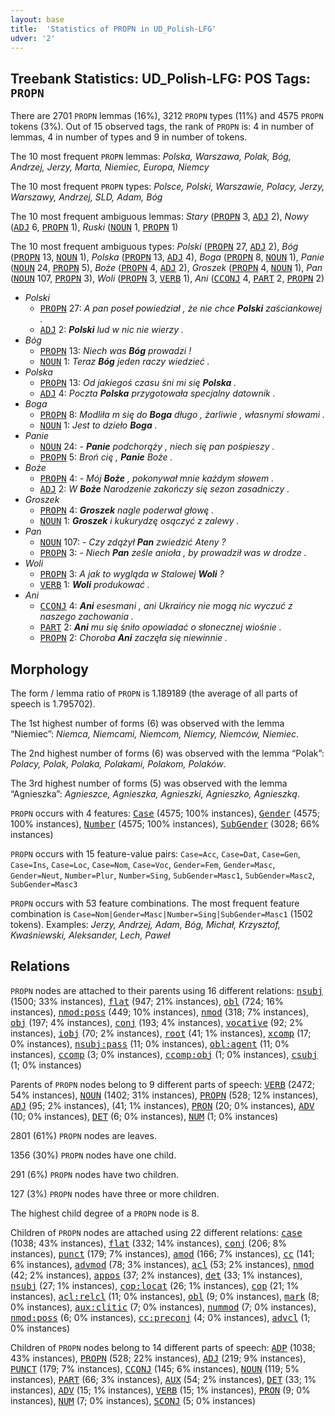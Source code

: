 ```yaml
---
layout: base
title:  'Statistics of PROPN in UD_Polish-LFG'
udver: '2'
---
```


## Treebank Statistics: UD_Polish-LFG: POS Tags: `PROPN`

There are 2701 `PROPN` lemmas (16%), 3212 `PROPN` types (11%) and 4575 `PROPN` tokens (3%).
Out of 15 observed tags, the rank of `PROPN` is: 4 in number of lemmas, 4 in number of types and 9 in number of tokens.

The 10 most frequent `PROPN` lemmas: <em>Polska, Warszawa, Polak, Bóg, Andrzej, Jerzy, Marta, Niemiec, Europa, Niemcy</em>

The 10 most frequent `PROPN` types:  <em>Polsce, Polski, Warszawie, Polacy, Jerzy, Warszawy, Andrzej, SLD, Adam, Bóg</em>

The 10 most frequent ambiguous lemmas: <em>Stary</em> (<tt><a href="pl_lfg-pos-PROPN.html">PROPN</a></tt> 3, <tt><a href="pl_lfg-pos-ADJ.html">ADJ</a></tt> 2), <em>Nowy</em> (<tt><a href="pl_lfg-pos-ADJ.html">ADJ</a></tt> 6, <tt><a href="pl_lfg-pos-PROPN.html">PROPN</a></tt> 1), <em>Ruski</em> (<tt><a href="pl_lfg-pos-NOUN.html">NOUN</a></tt> 1, <tt><a href="pl_lfg-pos-PROPN.html">PROPN</a></tt> 1)

The 10 most frequent ambiguous types:  <em>Polski</em> (<tt><a href="pl_lfg-pos-PROPN.html">PROPN</a></tt> 27, <tt><a href="pl_lfg-pos-ADJ.html">ADJ</a></tt> 2), <em>Bóg</em> (<tt><a href="pl_lfg-pos-PROPN.html">PROPN</a></tt> 13, <tt><a href="pl_lfg-pos-NOUN.html">NOUN</a></tt> 1), <em>Polska</em> (<tt><a href="pl_lfg-pos-PROPN.html">PROPN</a></tt> 13, <tt><a href="pl_lfg-pos-ADJ.html">ADJ</a></tt> 4), <em>Boga</em> (<tt><a href="pl_lfg-pos-PROPN.html">PROPN</a></tt> 8, <tt><a href="pl_lfg-pos-NOUN.html">NOUN</a></tt> 1), <em>Panie</em> (<tt><a href="pl_lfg-pos-NOUN.html">NOUN</a></tt> 24, <tt><a href="pl_lfg-pos-PROPN.html">PROPN</a></tt> 5), <em>Boże</em> (<tt><a href="pl_lfg-pos-PROPN.html">PROPN</a></tt> 4, <tt><a href="pl_lfg-pos-ADJ.html">ADJ</a></tt> 2), <em>Groszek</em> (<tt><a href="pl_lfg-pos-PROPN.html">PROPN</a></tt> 4, <tt><a href="pl_lfg-pos-NOUN.html">NOUN</a></tt> 1), <em>Pan</em> (<tt><a href="pl_lfg-pos-NOUN.html">NOUN</a></tt> 107, <tt><a href="pl_lfg-pos-PROPN.html">PROPN</a></tt> 3), <em>Woli</em> (<tt><a href="pl_lfg-pos-PROPN.html">PROPN</a></tt> 3, <tt><a href="pl_lfg-pos-VERB.html">VERB</a></tt> 1), <em>Ani</em> (<tt><a href="pl_lfg-pos-CCONJ.html">CCONJ</a></tt> 4, <tt><a href="pl_lfg-pos-PART.html">PART</a></tt> 2, <tt><a href="pl_lfg-pos-PROPN.html">PROPN</a></tt> 2)


* <em>Polski</em>
  * <tt><a href="pl_lfg-pos-PROPN.html">PROPN</a></tt> 27: <em>A pan poseł powiedział , że nie chce <b>Polski</b> zaściankowej .</em>
  * <tt><a href="pl_lfg-pos-ADJ.html">ADJ</a></tt> 2: <em><b>Polski</b> lud w nic nie wierzy .</em>
* <em>Bóg</em>
  * <tt><a href="pl_lfg-pos-PROPN.html">PROPN</a></tt> 13: <em>Niech was <b>Bóg</b> prowadzi !</em>
  * <tt><a href="pl_lfg-pos-NOUN.html">NOUN</a></tt> 1: <em>Teraz <b>Bóg</b> jeden raczy wiedzieć .</em>
* <em>Polska</em>
  * <tt><a href="pl_lfg-pos-PROPN.html">PROPN</a></tt> 13: <em>Od jakiegoś czasu śni mi się <b>Polska</b> .</em>
  * <tt><a href="pl_lfg-pos-ADJ.html">ADJ</a></tt> 4: <em>Poczta <b>Polska</b> przygotowała specjalny datownik .</em>
* <em>Boga</em>
  * <tt><a href="pl_lfg-pos-PROPN.html">PROPN</a></tt> 8: <em>Modliła m się do <b>Boga</b> długo , żarliwie , własnymi słowami .</em>
  * <tt><a href="pl_lfg-pos-NOUN.html">NOUN</a></tt> 1: <em>Jest to dzieło <b>Boga</b> .</em>
* <em>Panie</em>
  * <tt><a href="pl_lfg-pos-NOUN.html">NOUN</a></tt> 24: <em>- <b>Panie</b> podchorąży , niech się pan pośpieszy .</em>
  * <tt><a href="pl_lfg-pos-PROPN.html">PROPN</a></tt> 5: <em>Broń cię , <b>Panie</b> Boże .</em>
* <em>Boże</em>
  * <tt><a href="pl_lfg-pos-PROPN.html">PROPN</a></tt> 4: <em>- Mój <b>Boże</b> , pokonywał mnie każdym słowem .</em>
  * <tt><a href="pl_lfg-pos-ADJ.html">ADJ</a></tt> 2: <em>W <b>Boże</b> Narodzenie zakończy się sezon zasadniczy .</em>
* <em>Groszek</em>
  * <tt><a href="pl_lfg-pos-PROPN.html">PROPN</a></tt> 4: <em><b>Groszek</b> nagle poderwał głowę .</em>
  * <tt><a href="pl_lfg-pos-NOUN.html">NOUN</a></tt> 1: <em><b>Groszek</b> i kukurydzę osączyć z zalewy .</em>
* <em>Pan</em>
  * <tt><a href="pl_lfg-pos-NOUN.html">NOUN</a></tt> 107: <em>- Czy zdążył <b>Pan</b> zwiedzić Ateny ?</em>
  * <tt><a href="pl_lfg-pos-PROPN.html">PROPN</a></tt> 3: <em>- Niech <b>Pan</b> ześle anioła , by prowadził was w drodze .</em>
* <em>Woli</em>
  * <tt><a href="pl_lfg-pos-PROPN.html">PROPN</a></tt> 3: <em>A jak to wygląda w Stalowej <b>Woli</b> ?</em>
  * <tt><a href="pl_lfg-pos-VERB.html">VERB</a></tt> 1: <em><b>Woli</b> produkować .</em>
* <em>Ani</em>
  * <tt><a href="pl_lfg-pos-CCONJ.html">CCONJ</a></tt> 4: <em><b>Ani</b> esesmani , ani Ukraińcy nie mogą nic wyczuć z naszego zachowania .</em>
  * <tt><a href="pl_lfg-pos-PART.html">PART</a></tt> 2: <em><b>Ani</b> mu się śniło opowiadać o słonecznej wiośnie .</em>
  * <tt><a href="pl_lfg-pos-PROPN.html">PROPN</a></tt> 2: <em>Choroba <b>Ani</b> zaczęła się niewinnie .</em>

## Morphology

The form / lemma ratio of `PROPN` is 1.189189 (the average of all parts of speech is 1.795702).

The 1st highest number of forms (6) was observed with the lemma “Niemiec”: <em>Niemca, Niemcami, Niemcom, Niemcy, Niemców, Niemiec</em>.

The 2nd highest number of forms (6) was observed with the lemma “Polak”: <em>Polacy, Polak, Polaka, Polakami, Polakom, Polaków</em>.

The 3rd highest number of forms (5) was observed with the lemma “Agnieszka”: <em>Agnieszce, Agnieszka, Agnieszki, Agnieszko, Agnieszką</em>.

`PROPN` occurs with 4 features: <tt><a href="pl_lfg-feat-Case.html">Case</a></tt> (4575; 100% instances), <tt><a href="pl_lfg-feat-Gender.html">Gender</a></tt> (4575; 100% instances), <tt><a href="pl_lfg-feat-Number.html">Number</a></tt> (4575; 100% instances), <tt><a href="pl_lfg-feat-SubGender.html">SubGender</a></tt> (3028; 66% instances)

`PROPN` occurs with 15 feature-value pairs: `Case=Acc`, `Case=Dat`, `Case=Gen`, `Case=Ins`, `Case=Loc`, `Case=Nom`, `Case=Voc`, `Gender=Fem`, `Gender=Masc`, `Gender=Neut`, `Number=Plur`, `Number=Sing`, `SubGender=Masc1`, `SubGender=Masc2`, `SubGender=Masc3`

`PROPN` occurs with 53 feature combinations.
The most frequent feature combination is `Case=Nom|Gender=Masc|Number=Sing|SubGender=Masc1` (1502 tokens).
Examples: <em>Jerzy, Andrzej, Adam, Bóg, Michał, Krzysztof, Kwaśniewski, Aleksander, Lech, Paweł</em>


## Relations

`PROPN` nodes are attached to their parents using 16 different relations: <tt><a href="pl_lfg-dep-nsubj.html">nsubj</a></tt> (1500; 33% instances), <tt><a href="pl_lfg-dep-flat.html">flat</a></tt> (947; 21% instances), <tt><a href="pl_lfg-dep-obl.html">obl</a></tt> (724; 16% instances), <tt><a href="pl_lfg-dep-nmod-poss.html">nmod:poss</a></tt> (449; 10% instances), <tt><a href="pl_lfg-dep-nmod.html">nmod</a></tt> (318; 7% instances), <tt><a href="pl_lfg-dep-obj.html">obj</a></tt> (197; 4% instances), <tt><a href="pl_lfg-dep-conj.html">conj</a></tt> (193; 4% instances), <tt><a href="pl_lfg-dep-vocative.html">vocative</a></tt> (92; 2% instances), <tt><a href="pl_lfg-dep-iobj.html">iobj</a></tt> (70; 2% instances), <tt><a href="pl_lfg-dep-root.html">root</a></tt> (41; 1% instances), <tt><a href="pl_lfg-dep-xcomp.html">xcomp</a></tt> (17; 0% instances), <tt><a href="pl_lfg-dep-nsubj-pass.html">nsubj:pass</a></tt> (11; 0% instances), <tt><a href="pl_lfg-dep-obl-agent.html">obl:agent</a></tt> (11; 0% instances), <tt><a href="pl_lfg-dep-ccomp.html">ccomp</a></tt> (3; 0% instances), <tt><a href="pl_lfg-dep-ccomp-obj.html">ccomp:obj</a></tt> (1; 0% instances), <tt><a href="pl_lfg-dep-csubj.html">csubj</a></tt> (1; 0% instances)

Parents of `PROPN` nodes belong to 9 different parts of speech: <tt><a href="pl_lfg-pos-VERB.html">VERB</a></tt> (2472; 54% instances), <tt><a href="pl_lfg-pos-NOUN.html">NOUN</a></tt> (1402; 31% instances), <tt><a href="pl_lfg-pos-PROPN.html">PROPN</a></tt> (528; 12% instances), <tt><a href="pl_lfg-pos-ADJ.html">ADJ</a></tt> (95; 2% instances),  (41; 1% instances), <tt><a href="pl_lfg-pos-PRON.html">PRON</a></tt> (20; 0% instances), <tt><a href="pl_lfg-pos-ADV.html">ADV</a></tt> (10; 0% instances), <tt><a href="pl_lfg-pos-DET.html">DET</a></tt> (6; 0% instances), <tt><a href="pl_lfg-pos-NUM.html">NUM</a></tt> (1; 0% instances)

2801 (61%) `PROPN` nodes are leaves.

1356 (30%) `PROPN` nodes have one child.

291 (6%) `PROPN` nodes have two children.

127 (3%) `PROPN` nodes have three or more children.

The highest child degree of a `PROPN` node is 8.

Children of `PROPN` nodes are attached using 22 different relations: <tt><a href="pl_lfg-dep-case.html">case</a></tt> (1038; 43% instances), <tt><a href="pl_lfg-dep-flat.html">flat</a></tt> (332; 14% instances), <tt><a href="pl_lfg-dep-conj.html">conj</a></tt> (206; 8% instances), <tt><a href="pl_lfg-dep-punct.html">punct</a></tt> (179; 7% instances), <tt><a href="pl_lfg-dep-amod.html">amod</a></tt> (166; 7% instances), <tt><a href="pl_lfg-dep-cc.html">cc</a></tt> (141; 6% instances), <tt><a href="pl_lfg-dep-advmod.html">advmod</a></tt> (78; 3% instances), <tt><a href="pl_lfg-dep-acl.html">acl</a></tt> (53; 2% instances), <tt><a href="pl_lfg-dep-nmod.html">nmod</a></tt> (42; 2% instances), <tt><a href="pl_lfg-dep-appos.html">appos</a></tt> (37; 2% instances), <tt><a href="pl_lfg-dep-det.html">det</a></tt> (33; 1% instances), <tt><a href="pl_lfg-dep-nsubj.html">nsubj</a></tt> (27; 1% instances), <tt><a href="pl_lfg-dep-cop-locat.html">cop:locat</a></tt> (26; 1% instances), <tt><a href="pl_lfg-dep-cop.html">cop</a></tt> (21; 1% instances), <tt><a href="pl_lfg-dep-acl-relcl.html">acl:relcl</a></tt> (11; 0% instances), <tt><a href="pl_lfg-dep-obl.html">obl</a></tt> (9; 0% instances), <tt><a href="pl_lfg-dep-mark.html">mark</a></tt> (8; 0% instances), <tt><a href="pl_lfg-dep-aux-clitic.html">aux:clitic</a></tt> (7; 0% instances), <tt><a href="pl_lfg-dep-nummod.html">nummod</a></tt> (7; 0% instances), <tt><a href="pl_lfg-dep-nmod-poss.html">nmod:poss</a></tt> (6; 0% instances), <tt><a href="pl_lfg-dep-cc-preconj.html">cc:preconj</a></tt> (4; 0% instances), <tt><a href="pl_lfg-dep-advcl.html">advcl</a></tt> (1; 0% instances)

Children of `PROPN` nodes belong to 14 different parts of speech: <tt><a href="pl_lfg-pos-ADP.html">ADP</a></tt> (1038; 43% instances), <tt><a href="pl_lfg-pos-PROPN.html">PROPN</a></tt> (528; 22% instances), <tt><a href="pl_lfg-pos-ADJ.html">ADJ</a></tt> (219; 9% instances), <tt><a href="pl_lfg-pos-PUNCT.html">PUNCT</a></tt> (179; 7% instances), <tt><a href="pl_lfg-pos-CCONJ.html">CCONJ</a></tt> (145; 6% instances), <tt><a href="pl_lfg-pos-NOUN.html">NOUN</a></tt> (119; 5% instances), <tt><a href="pl_lfg-pos-PART.html">PART</a></tt> (66; 3% instances), <tt><a href="pl_lfg-pos-AUX.html">AUX</a></tt> (54; 2% instances), <tt><a href="pl_lfg-pos-DET.html">DET</a></tt> (33; 1% instances), <tt><a href="pl_lfg-pos-ADV.html">ADV</a></tt> (15; 1% instances), <tt><a href="pl_lfg-pos-VERB.html">VERB</a></tt> (15; 1% instances), <tt><a href="pl_lfg-pos-PRON.html">PRON</a></tt> (9; 0% instances), <tt><a href="pl_lfg-pos-NUM.html">NUM</a></tt> (7; 0% instances), <tt><a href="pl_lfg-pos-SCONJ.html">SCONJ</a></tt> (5; 0% instances)

